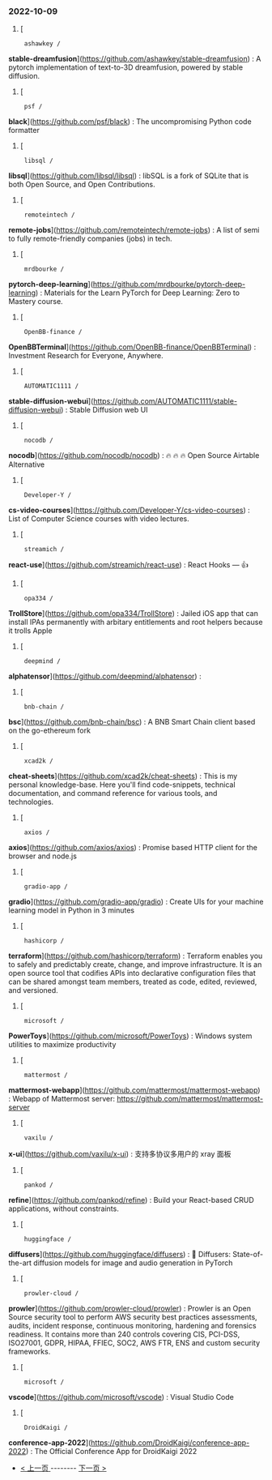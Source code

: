 ### 2022-10-09 
1. [
    

        ashawkey /
**stable-dreamfusion**](https://github.com/ashawkey/stable-dreamfusion) : A pytorch implementation of text-to-3D dreamfusion, powered by stable diffusion.
1. [
    

        psf /
**black**](https://github.com/psf/black) : The uncompromising Python code formatter
1. [
    

        libsql /
**libsql**](https://github.com/libsql/libsql) : libSQL is a fork of SQLite that is both Open Source, and Open Contributions.
1. [
    

        remoteintech /
**remote-jobs**](https://github.com/remoteintech/remote-jobs) : A list of semi to fully remote-friendly companies (jobs) in tech.
1. [
    

        mrdbourke /
**pytorch-deep-learning**](https://github.com/mrdbourke/pytorch-deep-learning) : Materials for the Learn PyTorch for Deep Learning: Zero to Mastery course.
1. [
    

        OpenBB-finance /
**OpenBBTerminal**](https://github.com/OpenBB-finance/OpenBBTerminal) : Investment Research for Everyone, Anywhere.
1. [
    

        AUTOMATIC1111 /
**stable-diffusion-webui**](https://github.com/AUTOMATIC1111/stable-diffusion-webui) : Stable Diffusion web UI
1. [
    

        nocodb /
**nocodb**](https://github.com/nocodb/nocodb) : 🔥 🔥 🔥 Open Source Airtable Alternative
1. [
    

        Developer-Y /
**cs-video-courses**](https://github.com/Developer-Y/cs-video-courses) : List of Computer Science courses with video lectures.
1. [
    

        streamich /
**react-use**](https://github.com/streamich/react-use) : React Hooks — 👍
1. [
    

        opa334 /
**TrollStore**](https://github.com/opa334/TrollStore) : Jailed iOS app that can install IPAs permanently with arbitary entitlements and root helpers because it trolls Apple
1. [
    

        deepmind /
**alphatensor**](https://github.com/deepmind/alphatensor) : 
1. [
    

        bnb-chain /
**bsc**](https://github.com/bnb-chain/bsc) : A BNB Smart Chain client based on the go-ethereum fork
1. [
    

        xcad2k /
**cheat-sheets**](https://github.com/xcad2k/cheat-sheets) : This is my personal knowledge-base. Here you'll find code-snippets, technical documentation, and command reference for various tools, and technologies.
1. [
    

        axios /
**axios**](https://github.com/axios/axios) : Promise based HTTP client for the browser and node.js
1. [
    

        gradio-app /
**gradio**](https://github.com/gradio-app/gradio) : Create UIs for your machine learning model in Python in 3 minutes
1. [
    

        hashicorp /
**terraform**](https://github.com/hashicorp/terraform) : Terraform enables you to safely and predictably create, change, and improve infrastructure. It is an open source tool that codifies APIs into declarative configuration files that can be shared amongst team members, treated as code, edited, reviewed, and versioned.
1. [
    

        microsoft /
**PowerToys**](https://github.com/microsoft/PowerToys) : Windows system utilities to maximize productivity
1. [
    

        mattermost /
**mattermost-webapp**](https://github.com/mattermost/mattermost-webapp) : Webapp of Mattermost server: https://github.com/mattermost/mattermost-server
1. [
    

        vaxilu /
**x-ui**](https://github.com/vaxilu/x-ui) : 支持多协议多用户的 xray 面板
1. [
    

        pankod /
**refine**](https://github.com/pankod/refine) : Build your React-based CRUD applications, without constraints.
1. [
    

        huggingface /
**diffusers**](https://github.com/huggingface/diffusers) : 🤗 Diffusers: State-of-the-art diffusion models for image and audio generation in PyTorch
1. [
    

        prowler-cloud /
**prowler**](https://github.com/prowler-cloud/prowler) : Prowler is an Open Source security tool to perform AWS security best practices assessments, audits, incident response, continuous monitoring, hardening and forensics readiness. It contains more than 240 controls covering CIS, PCI-DSS, ISO27001, GDPR, HIPAA, FFIEC, SOC2, AWS FTR, ENS and custom security frameworks.
1. [
    

        microsoft /
**vscode**](https://github.com/microsoft/vscode) : Visual Studio Code
1. [
    

        DroidKaigi /
**conference-app-2022**](https://github.com/DroidKaigi/conference-app-2022) : The Official Conference App for DroidKaigi 2022 

- [ < 上一页 ](https://github.com/able8/github-trending-daily-record/blob/master/2022-10-08.md) -------- [ 下一页 > ](https://github.com/able8/github-trending-daily-record/blob/master/2022-10-10.md)